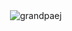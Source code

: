 <p>&nbsp;<img align="center" src="https://github-readme-stats.vercel.app/api?username=grandpaej&show_icons=true&locale=en" alt="grandpaej" /></p>
